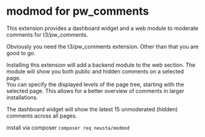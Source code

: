# modmod for pw_comments

This extension provides a dashboard widget and a web module to moderate comments for t3/pw_comments.

Obviously you need the t3/pw_comments extension. Other than that you are good to go.


Installing this extension will add a backend module to the web section.
The module will show you both public and hidden comments on a selected page. <br />
You can specify the displayed levels of the page tree, starting with the selected page. This allows for a better overview of comments in larger installations.  

The dashboard widget will show the latest 15 unmoderated (hidden) comments across all pages.

install via composer `composer req neusta/modmod`

